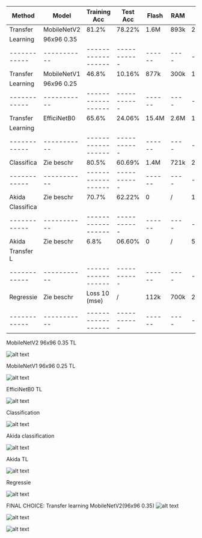 |   Method   |   Model   |    Training Acc  |  Test Acc | Flash| RAM|Inf |
|------------|-----------|------------------|-----------|------|----|----|
| Transfer   |MobileNetV2|      81.2%       |  78.22%   | 1.6M |893k|2ms |(final layer: 16 neurons, 0.1 dropout)
| Learning   |96x96 0.35 |                  |           |      |    |    |
|------------|-----------|------------------|-----------|------|----|----|
| Transfer   |MobileNetV1|      46.8%       |  10.16%   | 877k |300k|1ms |(no final dense layer, 0.1 dropout)
| Learning   |96x96 0.25 |                  |           |      |    |    |
|------------|-----------|------------------|-----------|------|----|----|
| Transfer   |EfficiNetB0|      65.6%       |  24.06%   | 15.4M|2.6M|18ms|
| Learning   |           |                  |           |      |    |    |
|------------|-----------|------------------|-----------|------|----|----|
| Classifica | Zie beschr|      80.5%       |  60.69%   | 1.4M |721k|2ms | (20 epochs)
|------------|-----------|------------------|-----------|------|----|----|
| Akida      | Zie beschr|      70.7%       |  62.22%   | 0    | /  | 1ms|
| Classifica |           |                  |           |      |    |    |
|------------|-----------|------------------|-----------|------|----|----|
| Akida      | Zie beschr|       6.8%       |  06.60%   | 0    | /  | 5ms|
| Transfer L |           |                  |           |      |    |    |
|------------|-----------|------------------|-----------|------|----|----|
| Regressie  | Zie beschr|    Loss 10 (mse) |  /        | 112k |700k| 2ms|
|            |           |                  |           |      |    |    |
|------------|-----------|------------------|-----------|------|----|----|



MobileNetV2 96x96 0.35 TL

![alt text](image-1.png)

MobileNetV1 96x96 0.25 TL

![alt text](image.png)

EfficiNetB0 TL

![alt text](image-2.png)

Classification

![alt text](image-3.png)

Akida classification

![alt text](image-4.png)

Akida TL

![alt text](image-5.png)

Regressie

![alt text](image-6.png)



FINAL CHOICE: 
Transfer learning MobileNetV2(96x96 0.35)
![alt text](image-9.png)

![alt text](image-7.png)

![alt text](image-8.png)